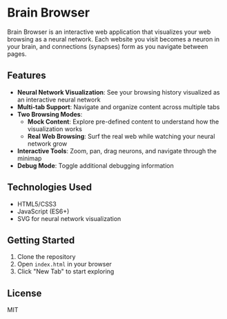 # Brain Browser

Brain Browser is an interactive web application that visualizes your web browsing as a neural network. Each website you visit becomes a neuron in your brain, and connections (synapses) form as you navigate between pages.

## Features

- **Neural Network Visualization**: See your browsing history visualized as an interactive neural network
- **Multi-tab Support**: Navigate and organize content across multiple tabs
- **Two Browsing Modes**:
  - **Mock Content**: Explore pre-defined content to understand how the visualization works
  - **Real Web Browsing**: Surf the real web while watching your neural network grow
- **Interactive Tools**: Zoom, pan, drag neurons, and navigate through the minimap
- **Debug Mode**: Toggle additional debugging information

## Technologies Used

- HTML5/CSS3
- JavaScript (ES6+)
- SVG for neural network visualization

## Getting Started

1. Clone the repository
2. Open `index.html` in your browser
3. Click "New Tab" to start exploring

## License

MIT 